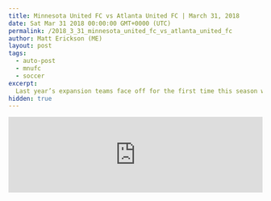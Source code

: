 ```yaml
---
title: Minnesota United FC vs Atlanta United FC | March 31, 2018
date: Sat Mar 31 2018 00:00:00 GMT+0000 (UTC)
permalink: /2018_3_31_minnesota_united_fc_vs_atlanta_united_fc 
author: Matt Erickson (ME)
layout: post
tags:
  - auto-post
  - mnufc
  - soccer
excerpt:
  Last year’s expansion teams face off for the first time this season when Atlanta United FC travel north to square off with Minnesota United FC.
hidden: true
---
```

<div class='soccer-video-wrapper'>
<iframe class='soccer-video' width='100%' height='auto' frameborder='0' allowfullscreen src="https://www.mnufc.com/iframe-video?brightcove_id=5761624562001&brightcove_player_id=default&brightcove_account_id=5534894110001"></iframe>
</div>